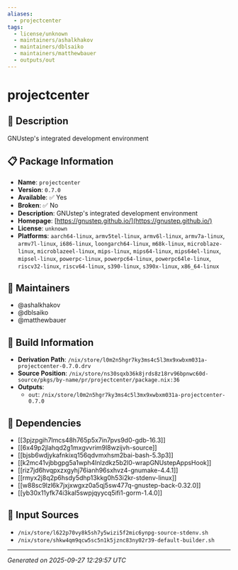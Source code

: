 ```yaml
---
aliases:
  - projectcenter
tags:
  - license/unknown
  - maintainers/ashalkhakov
  - maintainers/dblsaiko
  - maintainers/matthewbauer
  - outputs/out
---
```


# projectcenter

## 📝 Description

GNUstep's integrated development environment

## 📋 Package Information

- **Name**: `projectcenter`
- **Version**: `0.7.0`
- **Available**: ✅ Yes
- **Broken**: ✅ No
- **Description**: GNUstep's integrated development environment
- **Homepage**: [https://gnustep.github.io/](https://gnustep.github.io/)
- **License**: `unknown`
- **Platforms**: `aarch64-linux`, `armv5tel-linux`, `armv6l-linux`, `armv7a-linux`, `armv7l-linux`, `i686-linux`, `loongarch64-linux`, `m68k-linux`, `microblaze-linux`, `microblazeel-linux`, `mips-linux`, `mips64-linux`, `mips64el-linux`, `mipsel-linux`, `powerpc-linux`, `powerpc64-linux`, `powerpc64le-linux`, `riscv32-linux`, `riscv64-linux`, `s390-linux`, `s390x-linux`, `x86_64-linux`
## 👥 Maintainers

- @ashalkhakov
- @dblsaiko
- @matthewbauer


## 🔧 Build Information

- **Derivation Path**: `/nix/store/l0m2n5hgr7ky3ms4c5l3mx9xwbxm031a-projectcenter-0.7.0.drv`
- **Source Position**: `/nix/store/ns30sqxb36k8jrds8z18rv96bpnwc60d-source/pkgs/by-name/pr/projectcenter/package.nix:36`
- **Outputs**:
  - `out`:  `/nix/store/l0m2n5hgr7ky3ms4c5l3mx9xwbxm031a-projectcenter-0.7.0`

## 🔗 Dependencies

- [[3pjzpgih7lmcs48h765p5x7in7pvs9d0-gdb-16.3]]
- [[6x49p2jlahqd2g1mxgvvrim9l8wzijvh-source]]
- [[bjsb6wdjykafnkixq156qdvmxhsm2bai-bash-5.3p3]]
- [[k2mc41vjbbgpg5a1wph4lnlzdkz5b2l0-wrapGNUstepAppsHook]]
- [[riz7jd6hvqpxzxgyhj76ianh96sxhvz4-gnumake-4.4.1]]
- [[rmyx2j8q2p6hsdy5dhp13kkg0h53i2kr-stdenv-linux]]
- [[w88sc9lzl6k7jxjxwgxz0a5qj5sw477q-gnustep-back-0.32.0]]
- [[yb30x11yfk74i3kal5swpjqyycq5ifi1-gorm-1.4.0]]

## 📁 Input Sources

- `/nix/store/l622p70vy8k5sh7y5wizi5f2mic6ynpg-source-stdenv.sh`
- `/nix/store/shkw4qm9qcw5sc5n1k5jznc83ny02r39-default-builder.sh`

---
*Generated on 2025-09-27 12:29:57 UTC*
